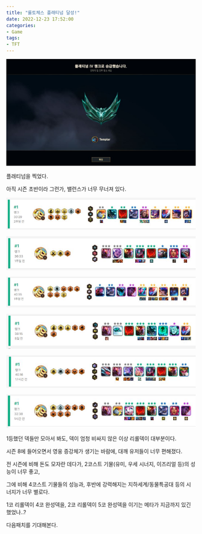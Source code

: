 ```yaml
---
title: "롤토체스 플래티넘 달성!"
date: 2022-12-23 17:52:00
categories:
- Game
tags:
- TFT
---
```


![platinum](\assets\images\2022-12-23\platinum.JPG)

<!-- more -->

플래티넘을 찍었다.

아직 시즌 초반이라 그런가, 밸런스가 너무 무너져 있다.

![6](\assets\images\2022-12-23\6.JPG)

![5](\assets\images\2022-12-23\5.JPG)

![4](\assets\images\2022-12-23\4.JPG)

![3](\assets\images\2022-12-23\3.JPG)

![2](\assets\images\2022-12-23\2.JPG)

![1](\assets\images\2022-12-23\1.JPG)

1등했던 덱들만 모아서 봐도, 덱이 엄청 비싸지 않은 이상 리롤덱이 대부분이다.

시즌 8에 들어오면서 영웅 증강체가 생기는 바람에, 대깨 유저들이 너무 편해졌다.

전 시즌에 비해 돈도 모자란 데다가, 2코스트 기물(유미, 우세 시너지, 이즈리얼 등)의 성능이 너무 좋고,

그에 비해 4코스트 기물들의 성능과, 후반에 강력해지는 지하세계/동물특공대 등의 시너지가 너무 별로다.

1코 리롤덱이 4코 완성덱을, 2코 리롤덱이 5코 완성덱을 이기는 메타가 지금까지 있긴 했었나..?

다음패치를 기대해본다.